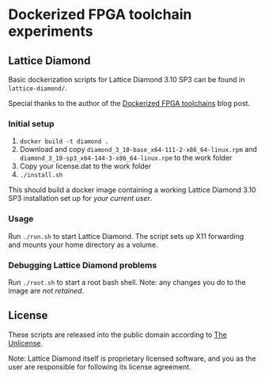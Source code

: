 # Dockerized FPGA toolchain experiments

## Lattice Diamond

Basic dockerization scripts for Lattice Diamond 3.10 SP3 can be found in
`lattice-diamond/`.

Special thanks to the author of the [Dockerized FPGA
toolchains](https://section5.ch/index.php/2017/01/20/669/) blog post.

### Initial setup

1. `docker build -t diamond .`
2. Download and copy `diamond_3_10-base_x64-111-2-x86_64-linux.rpm` and
   `diamond_3_10-sp3_x64-144-3-x86_64-linux.rpm` to the work folder
3. Copy your license.dat to the work folder
4. `./install.sh`

This should build a docker image containing a working Lattice Diamond 3.10 SP3
installation set up for *your current user*.

### Usage

Run `./run.sh` to start Lattice Diamond. The script sets up X11 forwarding and
mounts your home directory as a volume.

### Debugging Lattice Diamond problems

Run `./root.sh` to start a root bash shell. Note: any changes you do to the
image are *not retained*.

## License

These scripts are released into the public domain according to [The
Unlicense](http://unlicense.org).

Note: Lattice Diamond itself is proprietary licensed software, and you as the
user are responsible for following its license agreement.
